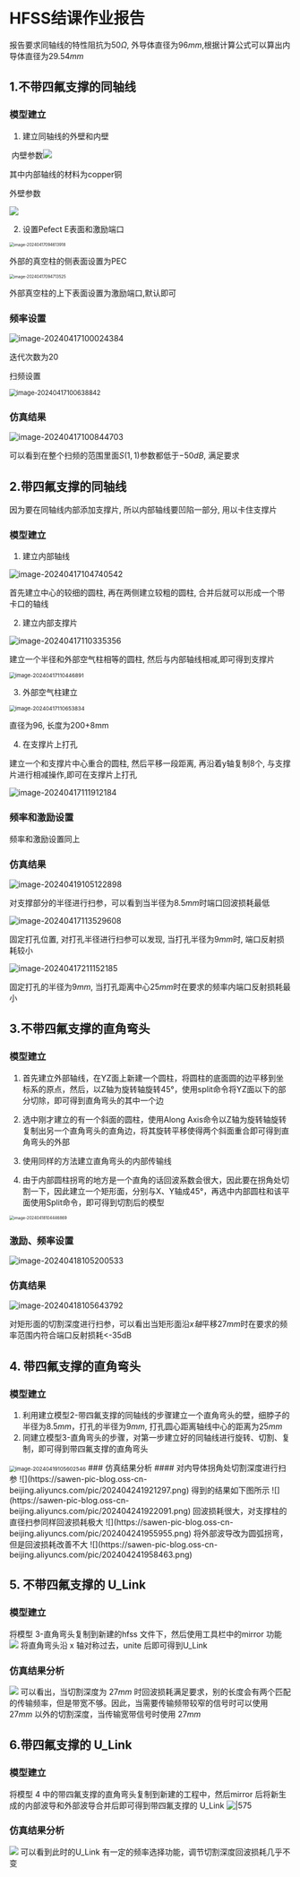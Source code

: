 # HFSS结课作业报告

报告要求同轴线的特性阻抗为$50\Omega$, 外导体直径为$96mm$,根据计算公式可以算出内导体直径为$29.54mm$

## 1.不带四氟支撑的同轴线

### 模型建立

1.   建立同轴线的外壁和内壁

​	内壁参数![](https://sawen-pic-blog.oss-cn-beijing.aliyuncs.com/utool_pic/1713318215257.png)

其中内部轴线的材料为copper铜

外壁参数

![](https://sawen-pic-blog.oss-cn-beijing.aliyuncs.com/utool_pic/1713318279306.png)

2.   设置Pefect E表面和激励端口

<img src="https://sawen-pic-blog.oss-cn-beijing.aliyuncs.com/pic/202404170946001.png" alt="image-20240417094613918" style="zoom: 50%;" />

外部的真空柱的侧表面设置为PEC

<img src="https://sawen-pic-blog.oss-cn-beijing.aliyuncs.com/pic/202404170947592.png" alt="image-20240417094713525" style="zoom:50%;" />

外部真空柱的上下表面设置为激励端口,默认即可

### 频率设置

![image-20240417100024384](https://sawen-pic-blog.oss-cn-beijing.aliyuncs.com/pic/202404171000422.png)

迭代次数为20

扫频设置

<img src="https://sawen-pic-blog.oss-cn-beijing.aliyuncs.com/pic/202404171006893.png" alt="image-20240417100638842" style="zoom:80%;" />

### 仿真结果

![image-20240417100844703](https://sawen-pic-blog.oss-cn-beijing.aliyuncs.com/pic/202404171008257.png)

可以看到在整个扫频的范围里面$S(1,1)$参数都低于$-50dB$, 满足要求

## 2.带四氟支撑的同轴线

因为要在同轴线内部添加支撑片, 所以内部轴线要凹陷一部分, 用以卡住支撑片

### 模型建立

1.   建立内部轴线

![image-20240417104740542](https://sawen-pic-blog.oss-cn-beijing.aliyuncs.com/pic/202404171047608.png)

首先建立中心的较细的圆柱, 再在两侧建立较粗的圆柱, 合并后就可以形成一个带卡口的轴线

2.   建立内部支撑片

![image-20240417110335356](https://sawen-pic-blog.oss-cn-beijing.aliyuncs.com/pic/202404171103398.png)

建立一个半径和外部空气柱相等的圆柱, 然后与内部轴线相减,即可得到支撑片

<img src="https://sawen-pic-blog.oss-cn-beijing.aliyuncs.com/pic/202404171104950.png" alt="image-20240417110446891" style="zoom:67%;" />

3.   外部空气柱建立

<img src="https://sawen-pic-blog.oss-cn-beijing.aliyuncs.com/pic/202404171106890.png" alt="image-20240417110653834" style="zoom:67%;" />

直径为96, 长度为200+8mm

4.   在支撑片上打孔

建立一个和支撑片中心重合的圆柱, 然后平移一段距离, 再沿着y轴复制8个, 与支撑片进行相减操作,即可在支撑片上打孔

![image-20240417111912184](https://sawen-pic-blog.oss-cn-beijing.aliyuncs.com/pic/202404171119229.png)

### 频率和激励设置

频率和激励设置同上



### 仿真结果

![image-20240419105122898](https://sawen-pic-blog.oss-cn-beijing.aliyuncs.com/pic/202404191051960.png)

对支撑部分的半径进行扫参，可以看到当半径为$8.5mm$时端口回波损耗最低

![image-20240417113529608](https://sawen-pic-blog.oss-cn-beijing.aliyuncs.com/pic/202404171135666.png)

固定打孔位置, 对打孔半径进行扫参可以发现, 当打孔半径为$9mm$时, 端口反射损耗较小

![image-20240417211152185](https://sawen-pic-blog.oss-cn-beijing.aliyuncs.com/pic/202404172111254.png)

固定打孔的半径为$9mm$, 当打孔距离中心$25mm$时在要求的频率内端口反射损耗最小

## 3.不带四氟支撑的直角弯头

### 模型建立

1.   首先建立外部轴线，在YZ面上新建一个圆柱，将圆柱的底面圆的边平移到坐标系的原点，然后，以Z轴为旋转轴旋转45°，使用split命令将YZ面以下的部分切除，即可得到直角弯头的其中一个边
2.   选中刚才建立的有一个斜面的圆柱，使用Along Axis命令以Z轴为旋转轴旋转复制出另一个直角弯头的直角边，将其旋转平移使得两个斜面重合即可得到直角弯头的外部
3.   使用同样的方法建立直角弯头的内部传输线

4.   由于内部圆柱拐弯的地方是一个直角的话回波系数会很大，因此要在拐角处切割一下，因此建立一个矩形面，分别与X、Y轴成45°，再选中内部圆柱和该平面使用Split命令，即可得到切割后的模型

<img src="https://sawen-pic-blog.oss-cn-beijing.aliyuncs.com/pic/202404181044941.png" alt="image-20240418104446869" style="zoom:50%;" />

### 激励、频率设置

![image-20240418105200533](https://sawen-pic-blog.oss-cn-beijing.aliyuncs.com/pic/202404181052575.png)

### 仿真结果

![image-20240418105643792](https://sawen-pic-blog.oss-cn-beijing.aliyuncs.com/pic/202404181056860.png)

对矩形面的切割深度进行扫参，可以看出当矩形面沿$x轴$平移$27mm$时在要求的频率范围内符合端口反射损耗<-35dB

## 4. 带四氟支撑的直角弯头

### 模型建立

1.   利用建立模型2-带四氟支撑的同轴线的步骤建立一个直角弯头的壁，细脖子的半径为$8.5mm$，打孔的半径为$9mm$, 打孔圆心距离轴线中心的距离为$25mm$
2.   同建立模型3-直角弯头的步骤，对第一步建立好的同轴线进行旋转、切割、复制，即可得到带四氟支撑的直角弯头

<img src="https://sawen-pic-blog.oss-cn-beijing.aliyuncs.com/pic/202404191056636.png" alt="image-20240419105602546" style="zoom:67%;" />
### 仿真结果分析
#### 对内导体拐角处切割深度进行扫参
![](https://sawen-pic-blog.oss-cn-beijing.aliyuncs.com/pic/202404241921297.png)
得到的结果如下图所示
![](https://sawen-pic-blog.oss-cn-beijing.aliyuncs.com/pic/202404241922091.png)
回波损耗很大，对支撑柱的直径扫参同样回波损耗极大
![](https://sawen-pic-blog.oss-cn-beijing.aliyuncs.com/pic/202404241955955.png)
将外部波导改为圆弧拐弯，但是回波损耗改善不大
![](https://sawen-pic-blog.oss-cn-beijing.aliyuncs.com/pic/202404241958463.png)

## 5. 不带四氟支撑的 U_Link
### 模型建立
将模型 3-直角弯头复制到新建的hfss 文件下，然后使用工具栏中的mirror 功能
![](https://sawen-pic-blog.oss-cn-beijing.aliyuncs.com/pic/202404242010262.png)
将直角弯头沿 x 轴对称过去，unite 后即可得到U_Link

### 仿真结果分析
![](https://sawen-pic-blog.oss-cn-beijing.aliyuncs.com/pic/202404242015900.png)
可以看出，当切割深度为 $27mm$ 时回波损耗满足要求，别的长度会有两个匹配的传输频率，但是带宽不够。因此，当需要传输频带较窄的信号时可以使用 $27mm$ 以外的切割深度，当传输宽带信号时使用 $27mm$ 
## 6.带四氟支撑的 U_Link
### 模型建立
将模型 4 中的带四氟支撑的直角弯头复制到新建的工程中，然后mirror 后将新生成的内部波导和外部波导合并后即可得到带四氟支撑的 U_Link
![|575](https://sawen-pic-blog.oss-cn-beijing.aliyuncs.com/pic/202404242027493.png)
### 仿真结果分析
![](https://sawen-pic-blog.oss-cn-beijing.aliyuncs.com/pic/202404242038370.png)
可以看到此时的U_Link 有一定的频率选择功能，调节切割深度回波损耗几乎不变